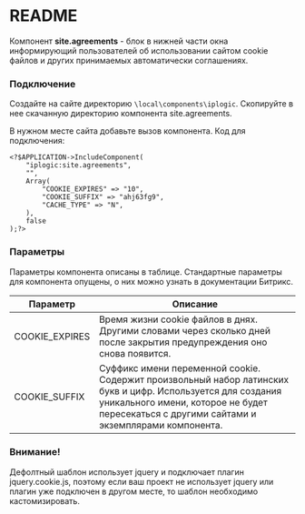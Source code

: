 # README #

Компонент **site.agreements** - блок в нижней части окна информирующий пользователей об использовании сайтом cookie файлов и других принимаемых автоматически соглашениях.

### Подключение ###

Создайте на сайте директорию `\local\components\iplogic`. Скопируйте в нее скачанную директорию компонента site.agreements.

В нужном месте сайта добавьте вызов компонента. Код для подключения:

```
<?$APPLICATION->IncludeComponent(
	"iplogic:site.agreements",
	"",
	Array(
		"COOKIE_EXPIRES" => "10",
		"COOKIE_SUFFIX" => "ahj63fg9",
		"CACHE_TYPE" => "N",
	),
	false
);?>
```

### Параметры ###

Параметры компонента описаны в таблице. Стандартные параметры для компонента опущены, о них можно узнать в документации Битрикс.

| Параметр | Описание                    |
| ------------- | ------------------------------ |
| COOKIE_EXPIRES      | Время жизни cookie файлов в днях. Другими словами через сколько дней после закрытия предупреждения оно снова появится.  |
| COOKIE_SUFFIX   |  Суффикс имени переменной cookie. Содержит произвольный набор латинских букв и цифр. Используется для создания уникального имени, которое не будет пересекаться с другими сайтами и экземплярами компонента.    |

### Внимание! ###
Дефолтный шаблон использует jquery и подключает плагин jquery.cookie.js, поэтому если ваш проект не использует jquery или плагин уже подключен в другом месте, то шаблон необходимо кастомизировать.
